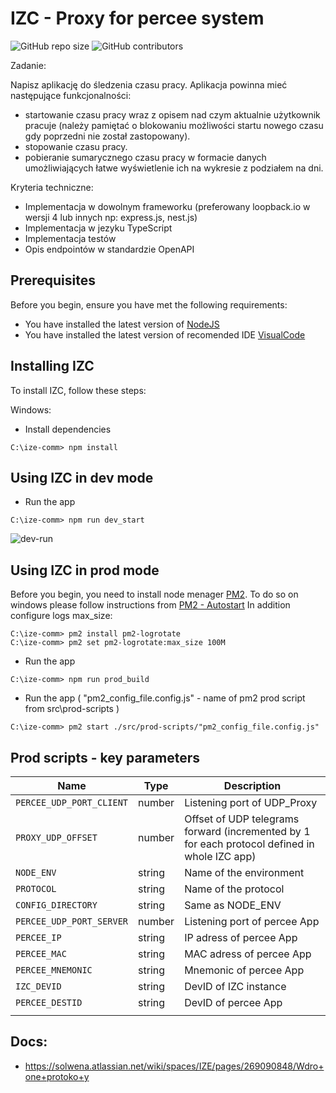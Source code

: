 # IZC - Proxy for percee system

![GitHub repo size](https://img.shields.io/badge/tech-TypeScript-blue)
![GitHub contributors](https://img.shields.io/badge/env-NodeJS-green)

Zadanie:

Napisz aplikację do śledzenia czasu pracy. Aplikacja powinna mieć następujące funkcjonalności:
 - startowanie czasu pracy wraz z opisem nad czym aktualnie użytkownik pracuje (należy pamiętać o blokowaniu możliwości startu nowego czasu gdy poprzedni nie został zastopowany).
 - stopowanie czasu pracy.
 - pobieranie sumarycznego czasu pracy w formacie danych umożliwiających łatwe wyświetlenie ich na wykresie z podziałem na dni.
 
Kryteria techniczne:
 - Implementacja w dowolnym frameworku (preferowany loopback.io w wersji 4 lub innych np: express.js, nest.js)
 - Implementacja w jezyku TypeScript
 - Implementacja testów
 - Opis endpointów w standardzie OpenAPI

## Prerequisites

Before you begin, ensure you have met the following requirements:

-  You have installed the latest version of [NodeJS](https://nodejs.org/en/)
-  You have installed the latest version of recomended IDE [VisualCode](https://code.visualstudio.com/)

## Installing IZC

To install IZC, follow these steps:

Windows:

-  Install dependencies

```
C:\ize-comm> npm install
```

## Using IZC in dev mode

-  Run the app

```
C:\ize-comm> npm run dev_start
```

![dev-run](/mediaFiles/dev-run.gif?raw=true "Run IZC as dev")

## Using IZC in prod mode

Before you begin, you need to install node menager [PM2](https://pm2.keymetrics.io/docs/usage/application-declaration/). To do so on windows please follow instructions from [PM2 - Autostart](https://stackoverflow.com/questions/42758985/windows-auto-start-pm2-and-node-apps)
In addition configure logs max_size:

```
C:\ize-comm> pm2 install pm2-logrotate
C:\ize-comm> pm2 set pm2-logrotate:max_size 100M
```

-  Run the app

```
C:\ize-comm> npm run prod_build
```

-  Run the app ( "pm2_config_file.config.js" - name of pm2 prod script from src\prod-scripts )

```
C:\ize-comm> pm2 start ./src/prod-scripts/"pm2_config_file.config.js"
```

## Prod scripts - key parameters

| Name                     | Type   | Description                                                                                   |
| ------------------------ | ------ | --------------------------------------------------------------------------------------------- |
| `PERCEE_UDP_PORT_CLIENT` | number | Listening port of UDP_Proxy                                                                   |
| `PROXY_UDP_OFFSET`       | number | Offset of UDP telegrams forward (incremented by 1 for each protocol defined in whole IZC app) |
| `NODE_ENV`               | string | Name of the environment                                                                       |
| `PROTOCOL`               | string | Name of the protocol                                                                          |
| `CONFIG_DIRECTORY`       | string | Same as NODE_ENV                                                                              |
| `PERCEE_UDP_PORT_SERVER` | number | Listening port of percee App                                                                  |
| `PERCEE_IP`              | string | IP adress of percee App                                                                       |
| `PERCEE_MAC`             | string | MAC adress of percee App                                                                      |
| `PERCEE_MNEMONIC`        | string | Mnemonic of percee App                                                                        |
| `IZC_DEVID`              | string | DevID of IZC instance                                                                         |
| `PERCEE_DESTID`          | string | DevID of percee App                                                                           |
|                          |

## Docs:

-  https://solwena.atlassian.net/wiki/spaces/IZE/pages/269090848/Wdro+one+protoko+y
